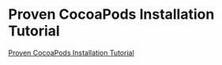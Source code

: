 # Proven CocoaPods Installation Tutorial
[Proven CocoaPods Installation Tutorial](https://aiwithcloud.com/2022/09/19/proven_cocoapods_installation_tutorial/)